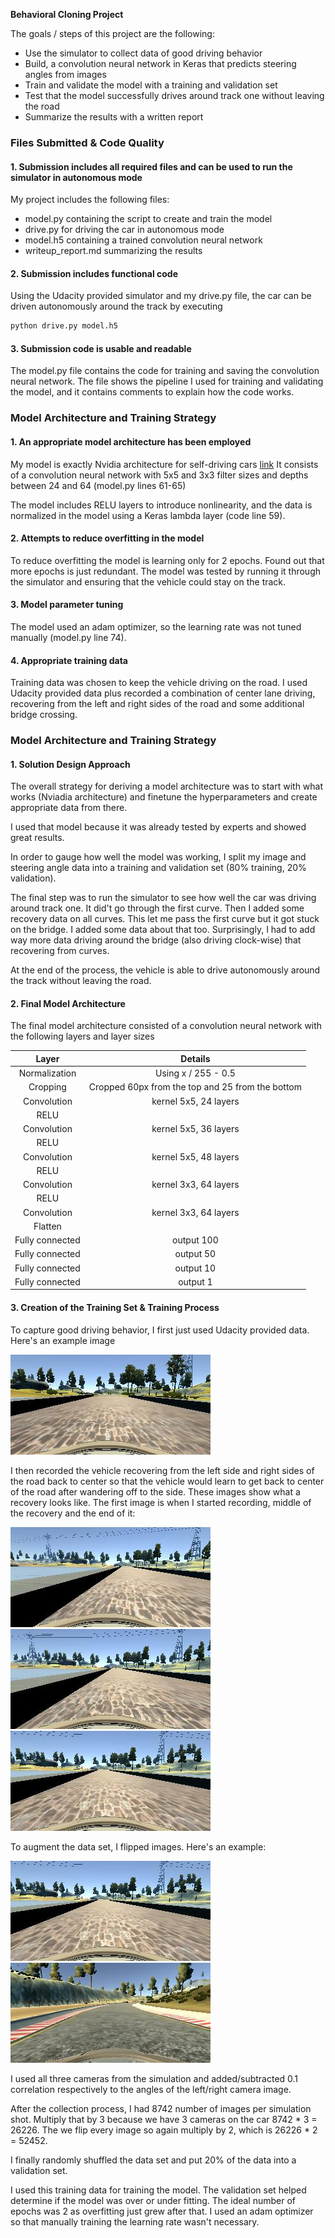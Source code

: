 **Behavioral Cloning Project**

The goals / steps of this project are the following:
* Use the simulator to collect data of good driving behavior
* Build, a convolution neural network in Keras that predicts steering angles from images
* Train and validate the model with a training and validation set
* Test that the model successfully drives around track one without leaving the road
* Summarize the results with a written report


[//]: # (Image References)

[image1]: ./examples/udacity_example.jpg "Udacity Example"
[image2]: ./examples/recovery_start.jpg "Recovery Start"
[image3]: ./examples/recovery_middle.jpg "Recovery Middle"
[image4]: ./examples/recovery_end.jpg "Recovery End"
[image5]: ./examples/recovery_end.jpg "Normal Image"
[image6]: ./examples/flip.jpg "Flipped Image"

### Files Submitted & Code Quality

#### 1. Submission includes all required files and can be used to run the simulator in autonomous mode

My project includes the following files:
* model.py containing the script to create and train the model
* drive.py for driving the car in autonomous mode
* model.h5 containing a trained convolution neural network 
* writeup_report.md summarizing the results

#### 2. Submission includes functional code
Using the Udacity provided simulator and my drive.py file, the car can be driven autonomously around the track by executing 
```sh
python drive.py model.h5
```

#### 3. Submission code is usable and readable

The model.py file contains the code for training and saving the convolution neural network. The file shows the pipeline I used for training and validating the model, and it contains comments to explain how the code works.

### Model Architecture and Training Strategy

#### 1. An appropriate model architecture has been employed

My model is exactly Nvidia architecture for self-driving cars [link](https://devblogs.nvidia.com/parallelforall/deep-learning-self-driving-cars/)
It consists of a convolution neural network with 5x5 and 3x3 filter sizes and depths between 24 and 64 (model.py lines 61-65) 

The model includes RELU layers to introduce nonlinearity, and the data is normalized in the model using a Keras lambda layer (code line 59).

#### 2. Attempts to reduce overfitting in the model

To reduce overfitting the model is learning only for 2 epochs. Found out that more epochs is just redundant. The model was tested by running it through the simulator and ensuring that the vehicle could stay on the track.

#### 3. Model parameter tuning

The model used an adam optimizer, so the learning rate was not tuned manually (model.py line 74).

#### 4. Appropriate training data

Training data was chosen to keep the vehicle driving on the road. I used Udacity provided data plus recorded a combination of center lane driving, recovering from the left and right sides of the road and some additional bridge crossing. 

### Model Architecture and Training Strategy

#### 1. Solution Design Approach

The overall strategy for deriving a model architecture was to start with what works (Nviadia architecture) and finetune the hyperparameters and create appropriate data from there.

I used that model because it was already tested by experts and showed great results.

In order to gauge how well the model was working, I split my image and steering angle data into a training and validation set (80% training, 20% validation).

The final step was to run the simulator to see how well the car was driving around track one. It did't go through the first curve. Then I added some recovery data on all curves. This let me pass the first curve but it got stuck on the bridge. I added some data about that too. Surprisingly, I had to add way more data driving around the bridge (also driving clock-wise) that recovering from curves.

At the end of the process, the vehicle is able to drive autonomously around the track without leaving the road.

#### 2. Final Model Architecture

The final model architecture consisted of a convolution neural network with the following layers and layer sizes

|Layer  | Details |
|:-----:|:----:|
|Normalization|Using x / 255 - 0.5|
|Cropping|Cropped 60px from the top and 25 from the bottom|
|Convolution|kernel 5x5, 24 layers|
|RELU||
|Convolution|kernel 5x5, 36 layers|
|RELU||
|Convolution|kernel 5x5, 48 layers|
|RELU||
|Convolution|kernel 3x3, 64 layers|
|RELU||
|Convolution|kernel 3x3, 64 layers|
|Flatten||
|Fully connected| output 100|
|Fully connected| output 50|
|Fully connected| output 10|
|Fully connected| output 1|


#### 3. Creation of the Training Set & Training Process

To capture good driving behavior, I first just used Udacity provided data. Here's an example image

![alt text][image1]

I then recorded the vehicle recovering from the left side and right sides of the road back to center so that the vehicle would learn to get back to center of the road after wandering off to the side. These images show what a recovery looks like. The first image is when I started recording, middle of the recovery and the end of it:

![alt text][image2]
![alt text][image3]
![alt text][image4]

To augment the data set, I flipped images. Here's an example:

![alt text][image5]
![alt text][image6]

I used all three cameras from the simulation and added/subtracted 0.1 correlation respectively to the angles of the left/right camera image. 

After the collection process, I had 8742 number of images per simulation shot. Multiply that by 3 because we have 3 cameras on the car 8742 * 3 = 26226. The we flip every image so again multiply by 2, which is 26226 * 2 = 52452.

I finally randomly shuffled the data set and put 20% of the data into a validation set. 

I used this training data for training the model. The validation set helped determine if the model was over or under fitting. The ideal number of epochs was 2 as overfitting just grew after that. I used an adam optimizer so that manually training the learning rate wasn't necessary.
